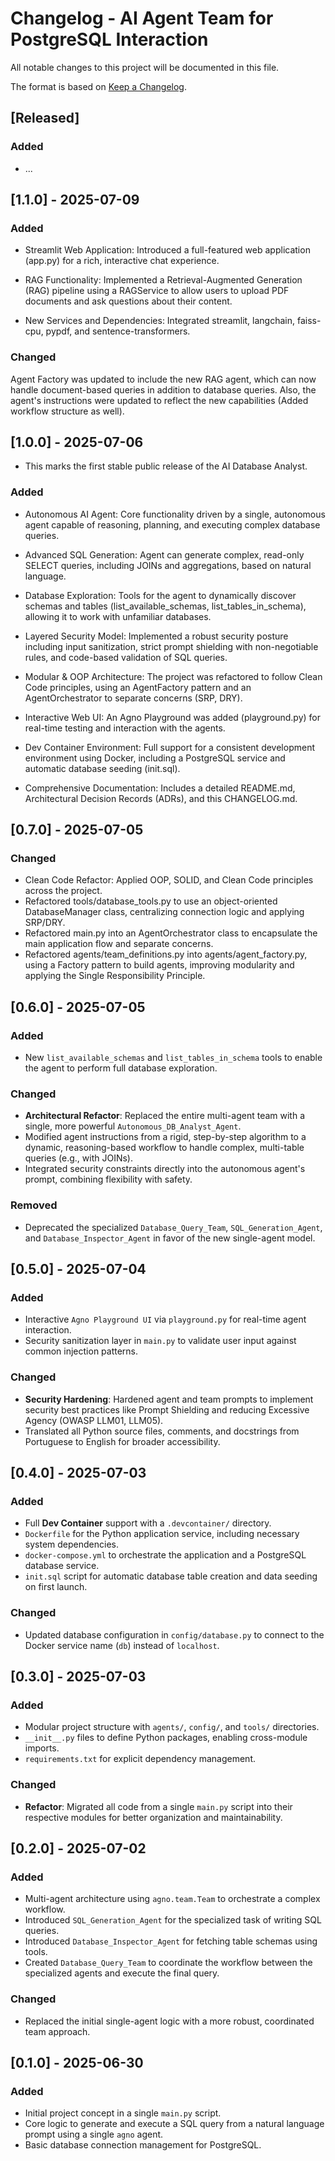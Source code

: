 # Changelog - AI Agent Team for PostgreSQL Interaction

All notable changes to this project will be documented in this file.

The format is based on [Keep a Changelog](https://keepachangelog.com/en/1.0.0/).

## [Released]

### Added

- ...

## [1.1.0] - 2025-07-09

### Added

- Streamlit Web Application: Introduced a full-featured web application (app.py) for a rich, interactive chat experience.

- RAG Functionality: Implemented a Retrieval-Augmented Generation (RAG) pipeline using a RAGService to allow users to upload PDF documents and ask questions about their content.

- New Services and Dependencies: Integrated streamlit, langchain, faiss-cpu, pypdf, and sentence-transformers.

### Changed

Agent Factory was updated to include the new RAG agent, which can now handle document-based queries in addition to database queries. Also, the agent's instructions were updated to reflect the new capabilities (Added workflow structure as well).

## [1.0.0] - 2025-07-06

- This marks the first stable public release of the AI Database Analyst.

### Added

- Autonomous AI Agent: Core functionality driven by a single, autonomous agent capable of reasoning, planning, and executing complex database queries.

- Advanced SQL Generation: Agent can generate complex, read-only SELECT queries, including JOINs and aggregations, based on natural language.

- Database Exploration: Tools for the agent to dynamically discover schemas and tables (list_available_schemas, list_tables_in_schema), allowing it to work with unfamiliar databases.

- Layered Security Model: Implemented a robust security posture including input sanitization, strict prompt shielding with non-negotiable rules, and code-based validation of SQL queries.

- Modular & OOP Architecture: The project was refactored to follow Clean Code principles, using an AgentFactory pattern and an AgentOrchestrator to separate concerns (SRP, DRY).

- Interactive Web UI: An Agno Playground was added (playground.py) for real-time testing and interaction with the agents.

- Dev Container Environment: Full support for a consistent development environment using Docker, including a PostgreSQL service and automatic database seeding (init.sql).

- Comprehensive Documentation: Includes a detailed README.md, Architectural Decision Records (ADRs), and this CHANGELOG.md.

## [0.7.0] - 2025-07-05

### Changed

- Clean Code Refactor: Applied OOP, SOLID, and Clean Code principles across the project.
- Refactored tools/database_tools.py to use an object-oriented DatabaseManager class, centralizing connection logic and applying SRP/DRY.
- Refactored main.py into an AgentOrchestrator class to encapsulate the main application flow and separate concerns.
- Refactored agents/team_definitions.py into agents/agent_factory.py, using a Factory pattern to build agents, improving modularity and applying the Single Responsibility Principle.

## [0.6.0] - 2025-07-05

### Added

- New `list_available_schemas` and `list_tables_in_schema` tools to enable the agent to perform full database exploration.

### Changed

- **Architectural Refactor**: Replaced the entire multi-agent team with a single, more powerful `Autonomous_DB_Analyst_Agent`.
- Modified agent instructions from a rigid, step-by-step algorithm to a dynamic, reasoning-based workflow to handle complex, multi-table queries (e.g., with JOINs).
- Integrated security constraints directly into the autonomous agent's prompt, combining flexibility with safety.

### Removed

- Deprecated the specialized `Database_Query_Team`, `SQL_Generation_Agent`, and `Database_Inspector_Agent` in favor of the new single-agent model.

## [0.5.0] - 2025-07-04

### Added

- Interactive `Agno Playground UI` via `playground.py` for real-time agent interaction.
- Security sanitization layer in `main.py` to validate user input against common injection patterns.

### Changed

- **Security Hardening**: Hardened agent and team prompts to implement security best practices like Prompt Shielding and reducing Excessive Agency (OWASP LLM01, LLM05).
- Translated all Python source files, comments, and docstrings from Portuguese to English for broader accessibility.

## [0.4.0] - 2025-07-03

### Added

- Full **Dev Container** support with a `.devcontainer/` directory.
- `Dockerfile` for the Python application service, including necessary system dependencies.
- `docker-compose.yml` to orchestrate the application and a PostgreSQL database service.
- `init.sql` script for automatic database table creation and data seeding on first launch.

### Changed

- Updated database configuration in `config/database.py` to connect to the Docker service name (`db`) instead of `localhost`.

## [0.3.0] - 2025-07-03

### Added

- Modular project structure with `agents/`, `config/`, and `tools/` directories.
- `__init__.py` files to define Python packages, enabling cross-module imports.
- `requirements.txt` for explicit dependency management.

### Changed

- **Refactor**: Migrated all code from a single `main.py` script into their respective modules for better organization and maintainability.

## [0.2.0] - 2025-07-02

### Added

- Multi-agent architecture using `agno.team.Team` to orchestrate a complex workflow.
- Introduced `SQL_Generation_Agent` for the specialized task of writing SQL queries.
- Introduced `Database_Inspector_Agent` for fetching table schemas using tools.
- Created `Database_Query_Team` to coordinate the workflow between the specialized agents and execute the final query.

### Changed

- Replaced the initial single-agent logic with a more robust, coordinated team approach.

## [0.1.0] - 2025-06-30

### Added

- Initial project concept in a single `main.py` script.
- Core logic to generate and execute a SQL query from a natural language prompt using a single `agno` agent.
- Basic database connection management for PostgreSQL.
